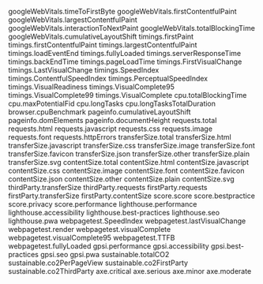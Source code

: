 googleWebVitals.timeToFirstByte
googleWebVitals.firstContentfulPaint
googleWebVitals.largestContentfulPaint
googleWebVitals.interactionToNextPaint
googleWebVitals.totalBlockingTime
googleWebVitals.cumulativeLayoutShift
timings.firstPaint
timings.firstContentfulPaint
timings.largestContentfulPaint
timings.loadEventEnd
timings.fullyLoaded
timings.serverResponseTime
timings.backEndTime
timings.pageLoadTime
timings.FirstVisualChange
timings.LastVisualChange
timings.SpeedIndex
timings.ContentfulSpeedIndex
timings.PerceptualSpeedIndex
timings.VisualReadiness
timings.VisualComplete95
timings.VisualComplete99
timings.VisualComplete
cpu.totalBlockingTime
cpu.maxPotentialFid
cpu.longTasks
cpu.longTasksTotalDuration
browser.cpuBenchmark
pageinfo.cumulativeLayoutShift
pageinfo.domElements
pageinfo.documentHeight
requests.total
requests.html
requests.javascript
requests.css
requests.image
requests.font
requests.httpErrors
transferSize.total
transferSize.html
transferSize.javascript
transferSize.css
transferSize.image
transferSize.font
transferSize.favicon
transferSize.json
transferSize.other
transferSize.plain
transferSize.svg
contentSize.total
contentSize.html
contentSize.javascript
contentSize.css
contentSize.image
contentSize.font
contentSize.favicon
contentSize.json
contentSize.other
contentSize.plain
contentSize.svg
thirdParty.transferSize
thirdParty.requests
firstParty.requests
firstParty.transferSize
firstParty.contentSize
score.score
score.bestpractice
score.privacy
score.performance
lighthouse.performance
lighthouse.accessibility
lighthouse.best-practices
lighthouse.seo
lighthouse.pwa
webpagetest.SpeedIndex
webpagetest.lastVisualChange
webpagetest.render
webpagetest.visualComplete
webpagetest.visualComplete95
webpagetest.TTFB
webpagetest.fullyLoaded
gpsi.performance
gpsi.accessibility
gpsi.best-practices
gpsi.seo
gpsi.pwa
sustainable.totalCO2
sustainable.co2PerPageView
sustainable.co2FirstParty
sustainable.co2ThirdParty
axe.critical
axe.serious
axe.minor
axe.moderate
